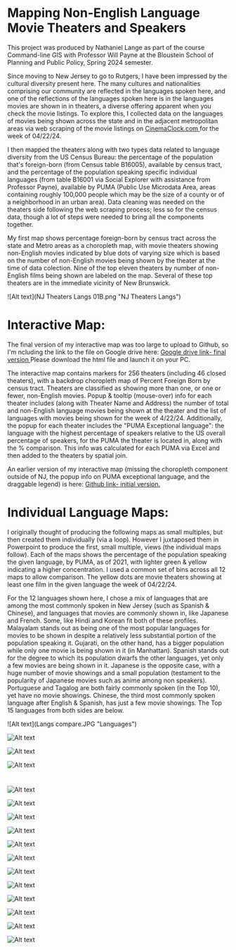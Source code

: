 # Mapping Non-English Language Movie Theaters and Speakers

This project was produced by Nathaniel Lange as part of the course Command-line GIS with Professor Will Payne at the Bloustein School of Planning and Public Policy, Spring 2024 semester.

Since moving to New Jersey to go to Rutgers, I have been impressed by the cultural diversity present here.  The many cultures and nationalities comprising our community are reflected in the languages spoken here, and one of the reflections of the languages spoken here is in the languages movies are shown in in theaters, a diverse offering apparent when you check the movie listings.  To explore this, I collected data on the languages of movies being shown across the state and in the adjacent metropolitan areas via web scraping of the movie listings on <a href="https://www.cinemaclock.com/"> CinemaClock.com </a> for the week of 04/22/24.

I then mapped the theaters along with two types data related to language diversity from the US Census Bureau: the percentage of the population that's foreign-born (from Census table B16005), available by census tract, and the percentage of the population speaking specific individual languages (from table B16001 via Social Explorer with assistance from  Professor Payne), available by PUMA (Public Use Microdata Area, areas containing roughly 100,000 people which may be the size of a county or of a neighborhood in an urban area).  Data cleaning was needed on the theaters side following the web scraping process; less so for the census data, though a lot of steps were needed to bring all the components together. 

My first map shows percentage foreign-born by census tract across the state and Metro areas as a choropleth map, with movie theaters showing non-English movies indicated by blue dots of varying size which is based on the number of non-English movies being shown by the theater at the time of data colection. Nine of the top eleven theaters by number of non-English films being shown are labeled on the map.  Several of these top theaters are in the immediate vicinity of New Brunswick.

![Alt text](NJ Theaters Langs 01B.png "NJ Theaters Langs")

# Interactive Map:

The final version of my interactive map was too large to upload to Github, so I'm ncluding the link to the file on Google drive here:
<a href="https://drive.google.com/file/d/1ZBO3bXPVjO3kZ4ZLvsIY_1FLbu2CY2E-/view?usp=drive_link"> Google drive link- final version </a>
Please download the html file and launch it on your PC.  

The interactive map contains markers for 256 theaters (including 46 closed theaters), with a backdrop choropleth map of Percent Foreign Born by census tract. Theaters are classified as showing more than one, or one or fewer, non-English movies. Popup & tooltip (mouse-over) info for each theater includes (along with Theater Name and Address) the number of total and non-English language movies being shown at the theater and the list of languages with movies being shown for the week of 4/22/24.    Additionally, the popup for each theater includes the "PUMA Exceptional language": the language with the highest percentage of speakers relative to the US overall percentage of speakers, for the PUMA the theater is located in, along with the % comparison.  This info was calculated for each PUMA via Excel and then added to the theaters by spatial join.

An earlier version of my interactive map (missing the choropleth component outside of NJ, the popup info on PUMA exceptional language, and the draggable legend) is here:
<a href="https://nclvt73.github.io/Command_line_GIS/Theaters_langs_folium_01.html"> Github link- initial version. </a>

# Individual Language Maps:

I originally thought of producing the following maps as small multiples, but then created them individually (via a loop).  However I juxtaposed them in Powerpoint to produce the first, small multiple, views (the individual maps follow).  Each of the maps shows the percentage of the population speaking the given language, by PUMA, as of 2021, with lighter green & yellow indicating a higher concentration.  I used a common set of bins across all 12 maps to allow comparison.  The yellow dots are movie theaters showing at least one film in the given language the week of 04/22/24.

For the 12 languages shown here, I chose a mix of languages that are among the most commonly spoken in New Jersey (such as Spanish &  Chinese), and languages that movies are commonly shown in, like Japanese and French.  Some, like Hindi and Korean fit both of these profiles.  Malayalam stands out as being one of the most popular languages for movies to be shown in despite a relatively less substantial portion of the population speaking it.  Gujarati, on the other hand, has a bigger population while only one movie is being shown in it (in Manhattan).  Spanish stands out for the degree to which its population dwarfs the other languages, yet only a few movies are being shown in it.  Japanese is the opposite case, with a huge number of movie showings and a small population (testament to the popularity of Japanese movies such as anime among non speakers). Portuguese and Tagalog are both fairly commonly spoken (in the Top 10), yet have no movie showings.  Chinese, the third most commonly spoken language after English & Spanish, has just a few movie showings.  The Top 15 languages from both sides are below.

![Alt text](Langs compare.JPG "Languages")


![Alt text](Indian_Small.JPG "Indian small")

![Alt text](Asian_Small.JPG "Asian small")

![Alt text](Romance_Small.JPG "Romance small")

#

![Alt text](Theaters_Hindi.png "Hindi map")

![Alt text](Theaters_Malayalam.png "Malayalam map")

![Alt text](Theaters_Gujarati.png "Gujarati map")

![Alt text](Theaters_Telugu.png "Telugu map")

![Alt text](Theaters_Japanese.png "Japanese map")

![Alt text](Theaters_Korean.png "Korean map")

![Alt text](Theaters_Chinese.png "Chinese map")

![Alt text](Theaters_Tagalog.png "Tagalog map")

![Alt text](Theaters_Spanish.png "Spanish map")

![Alt text](Theaters_French.png "French map")

![Alt text](Theaters_Italian.png "Italian map")

![Alt text](Theaters_Portuguese.png "Portuguese map")

